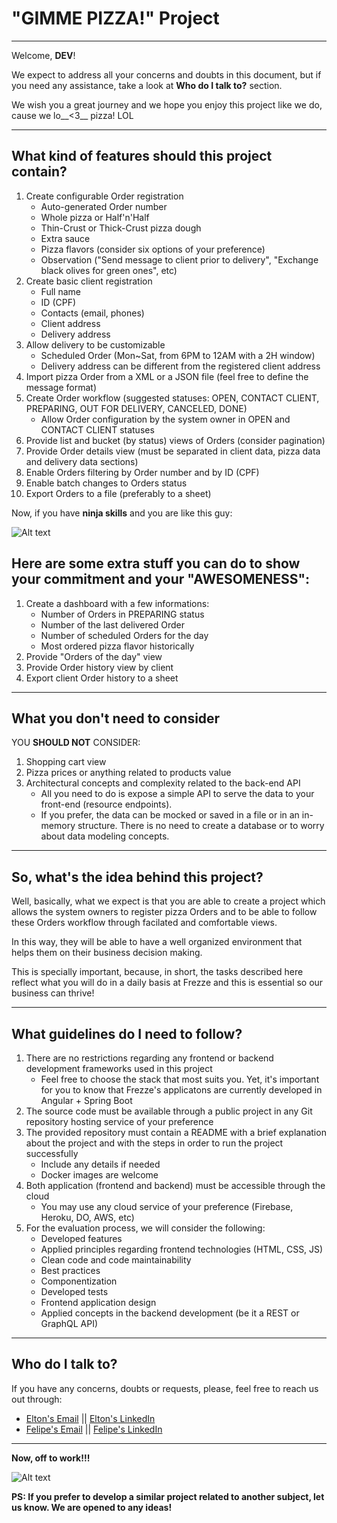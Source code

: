# "GIMME PIZZA!" Project #
***

Welcome, **DEV**!

We expect to address all your concerns and doubts in this document, but if you need any assistance, take a look at **Who do I talk to?** section.

We wish you a great journey and we hope you enjoy this project like we do, cause we lo__<3__ pizza! LOL

***
## What kind of features should this project contain? ##

1. Create configurable Order registration
	* Auto-generated Order number
	* Whole pizza or Half'n'Half
	* Thin-Crust or Thick-Crust pizza dough
	* Extra sauce
	* Pizza flavors (consider six options of your preference)
	* Observation ("Send message to client prior to delivery", "Exchange black olives for green ones", etc)
2. Create basic client registration
	* Full name
	* ID (CPF)
	* Contacts (email, phones)
	* Client address
	* Delivery address
3. Allow delivery to be customizable
	* Scheduled Order (Mon~Sat, from 6PM to 12AM with a 2H window)
	* Delivery address can be different from the registered client address
4. Import pizza Order from a XML or a JSON file (feel free to define the message format)
5. Create Order workflow (suggested statuses: OPEN, CONTACT CLIENT, PREPARING, OUT FOR DELIVERY, CANCELED, DONE)
	* Allow Order configuration by the system owner in OPEN and CONTACT CLIENT statuses
6. Provide list and bucket (by status) views of Orders (consider pagination)
7. Provide Order details view (must be separated in client data, pizza data and delivery data sections)
8. Enable Orders filtering by Order number and by ID (CPF)
9. Enable batch changes to Orders status
10. Export Orders to a file (preferably to a sheet)

Now, if you have **ninja skills** and you are like this guy:

![Alt text](https://media1.tenor.com/images/071073537a1f211c0fe4fa680a836bfb/tenor.gif?itemid=4996013 "Challenge Accepted")

## Here are some extra stuff you can do to show your commitment and your "AWESOMENESS": ##

1. Create a dashboard with a few informations:
	* Number of Orders in PREPARING status
	* Number of the last delivered Order
	* Number of scheduled Orders for the day
	* Most ordered pizza flavor historically
2. Provide "Orders of the day" view
3. Provide Order history view by client
4. Export client Order history to a sheet

***
## What you don't need to consider ##

YOU **SHOULD NOT** CONSIDER:

1. Shopping cart view
2. Pizza prices or anything related to products value
3. Architectural concepts and complexity related to the back-end API
	* All you need to do is expose a simple API to serve the data to your front-end (resource endpoints).
	* If you prefer, the data can be mocked or saved in a file or in an in-memory structure. There is no need to create a database or to worry about data modeling concepts.

***
## So, what's the idea behind this project? ##

Well, basically, what we expect is that you are able to create a project which allows the system owners to register pizza Orders and to be able to follow these Orders workflow through facilated and comfortable views. 

In this way, they will be able to have a well organized environment that helps them on their business decision making.

This is specially important, because, in short, the tasks described here reflect what you will do in a daily basis at Frezze and this is essential so our business can thrive!

***
## What guidelines do I need to follow? ##

1. There are no restrictions regarding any frontend or backend development frameworks used in this project
	* Feel free to choose the stack that most suits you. Yet, it's important for you to know that Frezze's applicatons are currently developed in Angular + Spring Boot
2. The source code must be available through a public project in any Git repository hosting service of your preference
3. The provided repository must contain a README with a brief explanation about the project and with the steps in order to run the project successfully
	* Include any details if needed
	* Docker images are welcome
4. Both application (frontend and backend) must be accessible through the cloud
	* You may use any cloud service of your preference (Firebase, Heroku, DO, AWS, etc)
5. For the evaluation process, we will consider the following:
	* Developed features
	* Applied principles regarding frontend technologies (HTML, CSS, JS)
	* Clean code and code maintainability
	* Best practices
	* Componentization
	* Developed tests
	* Frontend application design
	* Applied concepts in the backend development (be it a REST or GraphQL API)

***
## Who do I talk to? ##

If you have any concerns, doubts or requests, please, feel free to reach us out through:

- [Elton's Email](elton@frezze.com.br) || [Elton's LinkedIn](https://www.linkedin.com/in/elton-a-soares/)
- [Felipe's Email](felipe@frezze.com.br) || [Felipe's LinkedIn](https://www.linkedin.com/in/felipemantovanello/)

***

**Now, off to work!!!**

![Alt text](https://media1.tenor.com/images/44826c0ff7a64db5896ad728237d8ecd/tenor.gif?itemid=4903969 "Crazy Typing")


**PS: If you prefer to develop a similar project related to another subject, let us know. We are opened to any ideas!**

